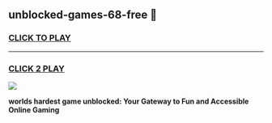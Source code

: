 
## unblocked-games-68-free 👋
<h3>
<a href="https://premium.freeplayer.one?title=unblocked-games-68-free&ref=14F">CLICK TO PLAY</a></h3>
<hr>

<h3>
<a href="https://premium.freeplayer.one?title=unblocked-games-68-free&ref=14F">CLICK 2 PLAY</a>
  
</h3>

<a href="https://premium.freeplayer.one?title=unblocked-games-68-free&ref=12F/"><img src="https://clearcache.store/games.png"></a>


**worlds hardest game unblocked: Your Gateway to Fun and Accessible Online Gaming**
